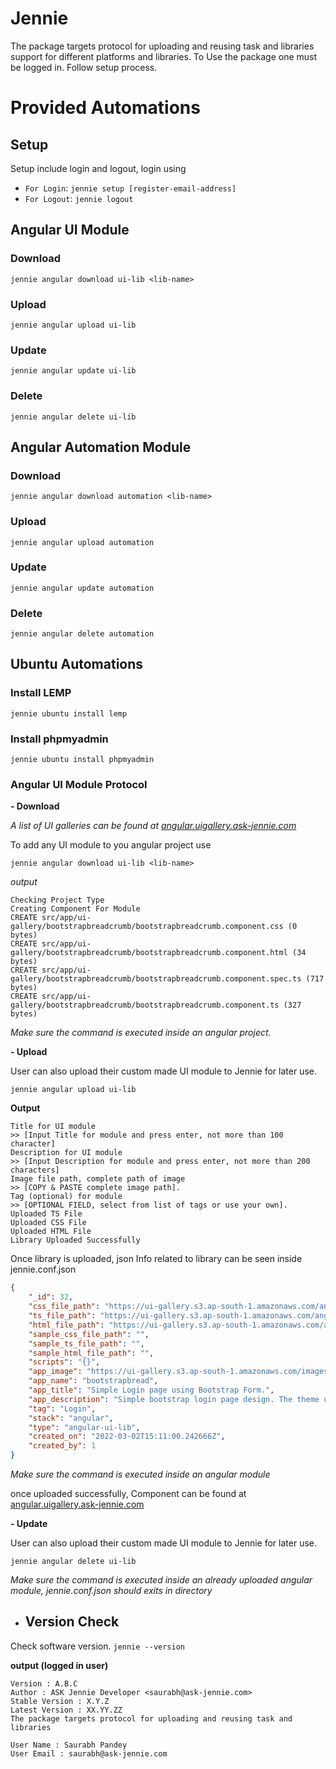 # Jennie
The package targets protocol for uploading and reusing task and libraries support for different platforms and libraries. To Use the package one must be logged in. Follow setup process.

# Provided Automations

## Setup

Setup include login and logout, login using
- `For Login`: `jennie setup [register-email-address]`
- `For Logout`: `jennie logout`

## Angular UI Module

### Download

```
jennie angular download ui-lib <lib-name>
```

### Upload

```
jennie angular upload ui-lib
```

### Update

```
jennie angular update ui-lib
```

### Delete

```
jennie angular delete ui-lib
```

## Angular Automation Module

### Download

```
jennie angular download automation <lib-name>
```

### Upload

```
jennie angular upload automation
```

### Update

```
jennie angular update automation
```

### Delete

```
jennie angular delete automation
```

## Ubuntu Automations

### Install LEMP 

```
jennie ubuntu install lemp
```

### Install phpmyadmin

```
jennie ubuntu install phpmyadmin
```


### Angular UI Module Protocol

**- Download**


*A list of UI galleries can be found at [angular.uigallery.ask-jennie.com](https://angular.uigallery.ask-jennie.com/)*

To add any UI module to you angular project use
 
```
jennie angular download ui-lib <lib-name>
```

*output*
```
Checking Project Type 
Creating Component For Module
CREATE src/app/ui-gallery/bootstrapbreadcrumb/bootstrapbreadcrumb.component.css (0 bytes)
CREATE src/app/ui-gallery/bootstrapbreadcrumb/bootstrapbreadcrumb.component.html (34 bytes)
CREATE src/app/ui-gallery/bootstrapbreadcrumb/bootstrapbreadcrumb.component.spec.ts (717 bytes)
CREATE src/app/ui-gallery/bootstrapbreadcrumb/bootstrapbreadcrumb.component.ts (327 bytes)
```

*Make sure the command is executed inside an angular project.*

**- Upload**

User can also upload their custom made UI module to Jennie for later use.
 
```
jennie angular upload ui-lib
```

**Output**
```
Title for UI module
>> [Input Title for module and press enter, not more than 100 character]
Description for UI module
>> [Input Description for module and press enter, not more than 200 characters]
Image file path, complete path of image
>> [COPY & PASTE complete image path].
Tag (optional) for module
>> [OPTIONAL FIELD, select from list of tags or use your own].
Uploaded TS File
Uploaded CSS File
Uploaded HTML File
Library Uploaded Successfully
```

Once library is uploaded, json Info related to library can be seen inside jennie.conf.json

```json
{
    "_id": 32,
    "css_file_path": "https://ui-gallery.s3.ap-south-1.amazonaws.com/angular/ui-lib/bootstrapbread/bootstrapbread.component.css",
    "ts_file_path": "https://ui-gallery.s3.ap-south-1.amazonaws.com/angular/ui-lib/bootstrapbread/bootstrapbread.component.ts",
    "html_file_path": "https://ui-gallery.s3.ap-south-1.amazonaws.com/angular/ui-lib/bootstrapbread/bootstrapbread.component.html",
    "sample_css_file_path": "",
    "sample_ts_file_path": "",
    "sample_html_file_path": "",
    "scripts": "{}",
    "app_image": "https://ui-gallery.s3.ap-south-1.amazonaws.com/images/1646233859-9336133.png",
    "app_name": "bootstrapbread",
    "app_title": "Simple Login page using Bootstrap Form.",
    "app_description": "Simple bootstrap login page design. The theme uses basic Bootstrap forms.",
    "tag": "Login",
    "stack": "angular",
    "type": "angular-ui-lib",
    "created_on": "2022-03-02T15:11:00.242666Z",
    "created_by": 1
}
```


*Make sure the command is executed inside an angular module*

once uploaded successfully, Component can be found at [angular.uigallery.ask-jennie.com](https://angular.uigallery.ask-jennie.com/)

**- Update**

User can also upload their custom made UI module to Jennie for later use.
 
```
jennie angular delete ui-lib
```

*Make sure the command is executed inside an already uploaded angular module, jennie.conf.json should exits in directory*

- ## Version Check
Check software version.
`jennie --version`

**output (logged in user)**
```shell script
Version : A.B.C
Author : ASK Jennie Developer <saurabh@ask-jennie.com>
Stable Version : X.Y.Z
Latest Version : XX.YY.ZZ
The package targets protocol for uploading and reusing task and libraries

User Name : Saurabh Pandey
User Email : saurabh@ask-jennie.com
```
